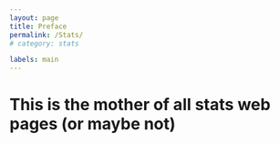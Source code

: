 ```yaml
---
layout: page
title: Preface
permalink: /Stats/
# category: stats

labels: main
---
```


This is the mother of all stats web pages (or maybe not)
===

